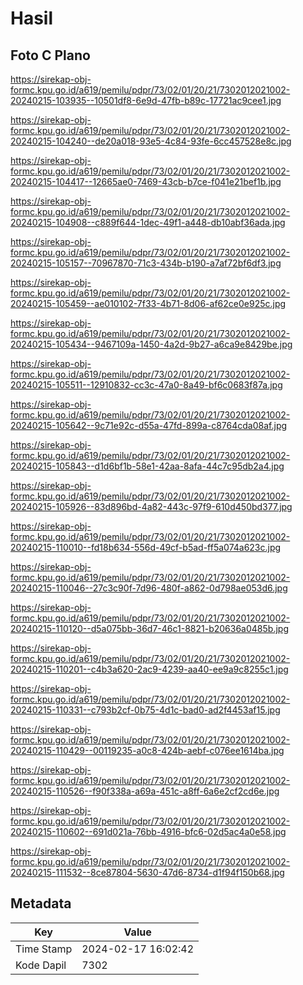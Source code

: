 # Hasil

## Foto C Plano

https://sirekap-obj-formc.kpu.go.id/a619/pemilu/pdpr/73/02/01/20/21/7302012021002-20240215-103935--10501df8-6e9d-47fb-b89c-17721ac9cee1.jpg

https://sirekap-obj-formc.kpu.go.id/a619/pemilu/pdpr/73/02/01/20/21/7302012021002-20240215-104240--de20a018-93e5-4c84-93fe-6cc457528e8c.jpg

https://sirekap-obj-formc.kpu.go.id/a619/pemilu/pdpr/73/02/01/20/21/7302012021002-20240215-104417--12665ae0-7469-43cb-b7ce-f041e21bef1b.jpg

https://sirekap-obj-formc.kpu.go.id/a619/pemilu/pdpr/73/02/01/20/21/7302012021002-20240215-104908--c889f644-1dec-49f1-a448-db10abf36ada.jpg

https://sirekap-obj-formc.kpu.go.id/a619/pemilu/pdpr/73/02/01/20/21/7302012021002-20240215-105157--70967870-71c3-434b-b190-a7af72bf6df3.jpg

https://sirekap-obj-formc.kpu.go.id/a619/pemilu/pdpr/73/02/01/20/21/7302012021002-20240215-105459--ae010102-7f33-4b71-8d06-af62ce0e925c.jpg

https://sirekap-obj-formc.kpu.go.id/a619/pemilu/pdpr/73/02/01/20/21/7302012021002-20240215-105434--9467109a-1450-4a2d-9b27-a6ca9e8429be.jpg

https://sirekap-obj-formc.kpu.go.id/a619/pemilu/pdpr/73/02/01/20/21/7302012021002-20240215-105511--12910832-cc3c-47a0-8a49-bf6c0683f87a.jpg

https://sirekap-obj-formc.kpu.go.id/a619/pemilu/pdpr/73/02/01/20/21/7302012021002-20240215-105642--9c71e92c-d55a-47fd-899a-c8764cda08af.jpg

https://sirekap-obj-formc.kpu.go.id/a619/pemilu/pdpr/73/02/01/20/21/7302012021002-20240215-105843--d1d6bf1b-58e1-42aa-8afa-44c7c95db2a4.jpg

https://sirekap-obj-formc.kpu.go.id/a619/pemilu/pdpr/73/02/01/20/21/7302012021002-20240215-105926--83d896bd-4a82-443c-97f9-610d450bd377.jpg

https://sirekap-obj-formc.kpu.go.id/a619/pemilu/pdpr/73/02/01/20/21/7302012021002-20240215-110010--fd18b634-556d-49cf-b5ad-ff5a074a623c.jpg

https://sirekap-obj-formc.kpu.go.id/a619/pemilu/pdpr/73/02/01/20/21/7302012021002-20240215-110046--27c3c90f-7d96-480f-a862-0d798ae053d6.jpg

https://sirekap-obj-formc.kpu.go.id/a619/pemilu/pdpr/73/02/01/20/21/7302012021002-20240215-110120--d5a075bb-36d7-46c1-8821-b20636a0485b.jpg

https://sirekap-obj-formc.kpu.go.id/a619/pemilu/pdpr/73/02/01/20/21/7302012021002-20240215-110201--c4b3a620-2ac9-4239-aa40-ee9a9c8255c1.jpg

https://sirekap-obj-formc.kpu.go.id/a619/pemilu/pdpr/73/02/01/20/21/7302012021002-20240215-110331--c793b2cf-0b75-4d1c-bad0-ad2f4453af15.jpg

https://sirekap-obj-formc.kpu.go.id/a619/pemilu/pdpr/73/02/01/20/21/7302012021002-20240215-110429--00119235-a0c8-424b-aebf-c076ee1614ba.jpg

https://sirekap-obj-formc.kpu.go.id/a619/pemilu/pdpr/73/02/01/20/21/7302012021002-20240215-110526--f90f338a-a69a-451c-a8ff-6a6e2cf2cd6e.jpg

https://sirekap-obj-formc.kpu.go.id/a619/pemilu/pdpr/73/02/01/20/21/7302012021002-20240215-110602--691d021a-76bb-4916-bfc6-02d5ac4a0e58.jpg

https://sirekap-obj-formc.kpu.go.id/a619/pemilu/pdpr/73/02/01/20/21/7302012021002-20240215-111532--8ce87804-5630-47d6-8734-d1f94f150b68.jpg


## Metadata

| Key        | Value               |
| ---------- | ------------------- |
| Time Stamp | 2024-02-17 16:02:42 |
| Kode Dapil | 7302                |




